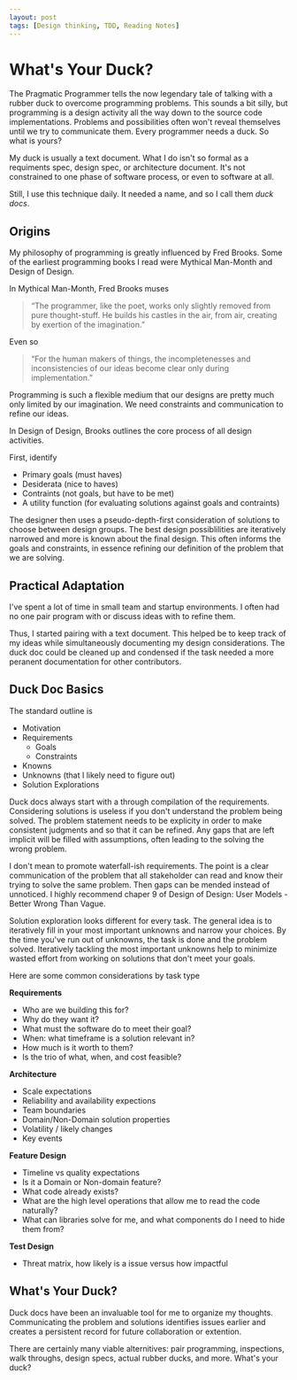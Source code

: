 ```yaml
---
layout: post
tags: [Design thinking, TDD, Reading Notes]
---
```


# What's Your Duck?

The Pragmatic Programmer tells the now legendary tale of talking with a rubber duck to overcome programming problems. This sounds a bit silly, but programming is a design activity all the way down to the source code implementations. Problems and possibilities often won't reveal themselves until we try to communicate them. Every programmer needs a duck. So what is yours?

My duck is usually a text document. What I do isn't so formal as a requiments spec, design spec, or architecture document. It's not constrained to one phase of software process, or even to software at all. 

Still, I use this technique daily. It needed a name, and so I call them *duck docs*.  

## Origins

My philosophy of programming is greatly influenced by Fred Brooks. Some of the earliest programming books I read were Mythical Man-Month and Design of Design.

In Mythical Man-Month, Fred Brooks muses

> “The programmer, like the poet, works only slightly removed from pure thought-stuff. He builds his castles in the air, from air, creating by exertion of the imagination.”

Even so
> “For the human makers of things, the incompletenesses and inconsistencies of our ideas become clear only during implementation.”

Programming is such a flexible medium that our designs are pretty much only limited by our imagination. We need constraints and communication to refine our ideas. 

In Design of Design, Brooks outlines the core process of all design activities.

First, identify
 - Primary goals (must haves)
 - Desiderata (nice to haves)
 - Contraints (not goals, but have to be met)
 - A utility function (for evaluating solutions against goals and contraints)

The designer then uses a pseudo-depth-first consideration of solutions to choose between design groups. The best design possiblilities are iteratively narrowed and more is known about the final design. This often informs the goals and constraints, in essence refining our definition of the problem that we are solving.

## Practical Adaptation

I've spent a lot of time in small team and startup environments. I often had no one pair program with or discuss ideas with to refine them. 

Thus, I started pairing with a text document. This helped be to keep track of my ideas while simultaneously documenting my design considerations. The duck doc could be cleaned up and condensed if the task needed a more peranent documentation for other contributors.

## Duck Doc Basics

The standard outline is 
- Motivation
- Requirements
  - Goals
  - Constraints
- Knowns
- Unknowns (that I likely need to figure out)
- Solution Explorations

Duck docs always start with a through compilation of the requirements. Considering solutions is useless if you don't understand the problem being solved. The problem statement needs to be explicity in order to make consistent judgments and so that it can be refined. Any gaps that are left implicit will be filled with assumptions, often leading to the solving the wrong problem. 
<!-- todo: need to consolidate these sections -->
I don't mean to promote waterfall-ish requirements. The point is a clear communication of the problem that all stakeholder can read and know their trying to solve the same problem. Then gaps can be mended instead of unnoticed. I highly recommend chaper 9 of Design of Design: User Models - Better Wrong Than Vague.

Solution exploration looks different for every task. The general idea is to iteratively fill in your most important unknowns and narrow your choices. By the time you've run out of unknowns, the task is done and the problem solved. Iteratively tackling the most important unknowns help to minimize wasted effort from working on solutions that don't meet your goals.

Here are some common considerations by task type

**Requirements**
- Who are we building this for?
- Why do they want it?
- What must the software do to meet their goal?
- When: what timeframe is a solution relevant in?
- How much is it worth to them?
- Is the trio of what, when, and cost feasible?

**Architecture**
- Scale expectations
- Reliability and availability expections
- Team boundaries
- Domain/Non-Domain solution properties
- Volatility / likely changes
- Key events

**Feature Design**
- Timeline vs quality expectations
- Is it a Domain or Non-domain feature?
- What code already exists?
- What are the high level operations that allow me to read the code naturally?
- What can libraries solve for me, and what components do I need to hide them from?

**Test Design**
- Threat matrix, how likely is a issue versus how impactful


## What's Your Duck?

Duck docs have been an invaluable tool for me to organize my thoughts. Communicating the problem and solutions identifies issues earlier and creates a persistent record for future collaboration or extention. 

There are certainly many viable alternitives: pair programming, inspections, walk throughs, design specs, actual rubber ducks, and more. What's your duck?
